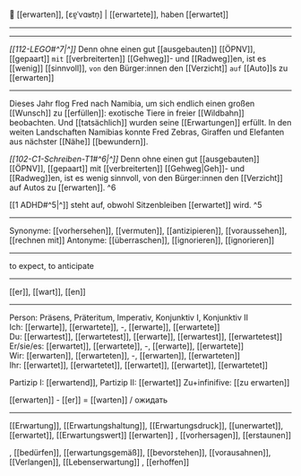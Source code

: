 🧐 [[erwarten]], [ɛɐ̯ˈvɑʁtn̩] | [[erwartete]], haben [[erwartet]]

---
----

*[[112-LEGO#^7|^]]* Denn ohne einen gut [[ausgebauten]] [[ÖPNV]], [[gepaart]] `mit` [[verbreiterten]] [[Gehweg]]- und [[Radweg]]en, ist es [[wenig]] [[sinnvoll]], `von` den Bürger:innen den [[Verzicht]] `auf` [[Auto]]s zu [[erwarten]]










---

Dieses Jahr flog Fred nach Namibia, um sich endlich einen großen [[Wunsch]] zu [[erfüllen]]: exotische Tiere in freier [[Wildbahn]] beobachten. Und [[tatsächlich]] wurden seine [[Erwartungen]] erfüllt. In den weiten Landschaften Namibias konnte Fred Zebras, Giraffen und Elefanten aus nächster [[Nähe]] [[bewundern]].

_[[102-C1-Schreiben-T1#^6|^]]_ Denn ohne einen gut [[ausgebauten]] [[ÖPNV]], [[gepaart]] mit [[verbreiterten]] [[Gehweg|Geh]]- und [[Radweg]]en, ist es wenig sinnvoll, von den Bürger:innen den [[Verzicht]] auf Autos zu [[erwarten]]. ^6

[[1 ADHD#^5|^]] steht auf, obwohl Sitzenbleiben [[erwartet]] wird. ^5

---

Synonyme: [[vorhersehen]], [[vermuten]], [[antizipieren]], [[voraussehen]], [[rechnen mit]]
Antonyme: [[überraschen]], [[ignorieren]], [[ignorieren]]

---

to expect, to anticipate

---

[[er]], [[wart]], [[en]]

---

Person: Präsens, Präteritum, Imperativ, Konjunktiv I, Konjunktiv II  
Ich: [[erwarte]], [[erwartete]], -, [[erwarte]], [[erwartete]]  
Du: [[erwartest]], [[erwartetest]], [[erwarte]], [[erwartest]], [[erwartetest]]  
Er/sie/es: [[erwartet]], [[erwartete]], -, [[erwarte]], [[erwartete]]  
Wir: [[erwarten]], [[erwarteten]], -, [[erwarten]], [[erwarteten]]  
Ihr: [[erwartet]], [[erwartetet]], [[erwartet]], [[erwartet]], [[erwartetet]]

Partizip I: [[erwartend]],
Partizip II: [[erwartet]]
Zu+infinifive: [[zu erwarten]]

[[erwarten]] - [[er]] = [[warten]] / ожидать

---

[[Erwartung]], [[Erwartungshaltung]], [[Erwartungsdruck]], [[unerwartet]], [[erwartet]], [[Erwartungswert]] [[erwarten]]
, [[vorhersagen]], [[erstaunen]]

, [[bedürfen]], [[erwartungsgemäß]], [[bevorstehen]], [[vorausahnen]], [[Verlangen]], [[Lebenserwartung]]
, [[erhoffen]]